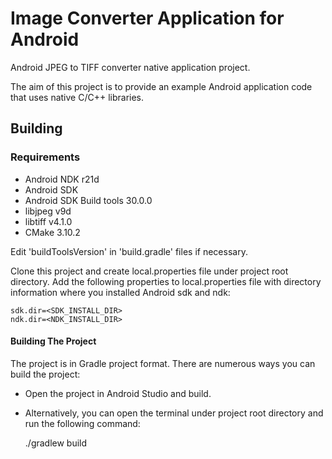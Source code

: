 Image Converter Application for Android
==============================================
Android JPEG to TIFF converter native application project.

The aim of this project is to provide an example Android application code that uses native C/C++ libraries.

## Building 
### Requirements
- Android NDK r21d
- Android SDK
- Android SDK Build tools 30.0.0
- libjpeg v9d
- libtiff v4.1.0
- CMake 3.10.2

Edit 'buildToolsVersion' in 'build.gradle' files if necessary.

Clone this project and create local.properties file under project root directory.
Add the following properties to local.properties file with directory information 
where you installed Android sdk and ndk:

	sdk.dir=<SDK_INSTALL_DIR>
	ndk.dir=<NDK_INSTALL_DIR>

#### Building The Project
The project is in Gradle project format. There are numerous ways you can build the project: 
- Open the project in Android Studio and build.
- Alternatively, you can open the terminal under project root directory and run the following command:

	./gradlew build 









